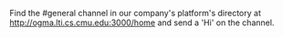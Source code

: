 Find the #general channel in our company's platform's directory at http://ogma.lti.cs.cmu.edu:3000/home
and send a 'Hi' on the channel.
